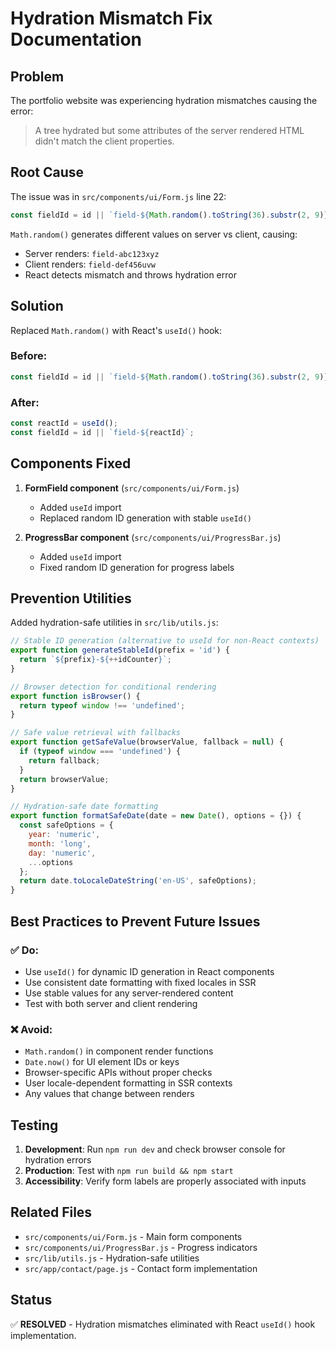 # Hydration Mismatch Fix Documentation

## Problem
The portfolio website was experiencing hydration mismatches causing the error:
> A tree hydrated but some attributes of the server rendered HTML didn't match the client properties.

## Root Cause
The issue was in `src/components/ui/Form.js` line 22:
```javascript
const fieldId = id || `field-${Math.random().toString(36).substr(2, 9)}`;
```

`Math.random()` generates different values on server vs client, causing:
- Server renders: `field-abc123xyz`
- Client renders: `field-def456uvw`
- React detects mismatch and throws hydration error

## Solution
Replaced `Math.random()` with React's `useId()` hook:

### Before:
```javascript
const fieldId = id || `field-${Math.random().toString(36).substr(2, 9)}`;
```

### After:
```javascript
const reactId = useId();
const fieldId = id || `field-${reactId}`;
```

## Components Fixed
1. **FormField component** (`src/components/ui/Form.js`)
   - Added `useId` import
   - Replaced random ID generation with stable `useId()`

2. **ProgressBar component** (`src/components/ui/ProgressBar.js`)
   - Added `useId` import
   - Fixed random ID generation for progress labels

## Prevention Utilities
Added hydration-safe utilities in `src/lib/utils.js`:

```javascript
// Stable ID generation (alternative to useId for non-React contexts)
export function generateStableId(prefix = 'id') {
  return `${prefix}-${++idCounter}`;
}

// Browser detection for conditional rendering
export function isBrowser() {
  return typeof window !== 'undefined';
}

// Safe value retrieval with fallbacks
export function getSafeValue(browserValue, fallback = null) {
  if (typeof window === 'undefined') {
    return fallback;
  }
  return browserValue;
}

// Hydration-safe date formatting
export function formatSafeDate(date = new Date(), options = {}) {
  const safeOptions = {
    year: 'numeric',
    month: 'long',
    day: 'numeric',
    ...options
  };
  return date.toLocaleDateString('en-US', safeOptions);
}
```

## Best Practices to Prevent Future Issues

### ✅ Do:
- Use `useId()` for dynamic ID generation in React components
- Use consistent date formatting with fixed locales in SSR
- Use stable values for any server-rendered content
- Test with both server and client rendering

### ❌ Avoid:
- `Math.random()` in component render functions
- `Date.now()` for UI element IDs or keys
- Browser-specific APIs without proper checks
- User locale-dependent formatting in SSR contexts
- Any values that change between renders

## Testing
1. **Development**: Run `npm run dev` and check browser console for hydration errors
2. **Production**: Test with `npm run build && npm start`
3. **Accessibility**: Verify form labels are properly associated with inputs

## Related Files
- `src/components/ui/Form.js` - Main form components
- `src/components/ui/ProgressBar.js` - Progress indicators
- `src/lib/utils.js` - Hydration-safe utilities
- `src/app/contact/page.js` - Contact form implementation

## Status
✅ **RESOLVED** - Hydration mismatches eliminated with React `useId()` hook implementation.
